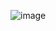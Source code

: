 <!-- ![image](https://user-images.githubusercontent.com/58919619/230759640-354bdef3-0369-4e44-aacc-73aa7154fac9.png) -->
<!-- ![image](https://user-images.githubusercontent.com/58919619/230759715-bd9f6156-c8fc-4c40-9f96-520c8eb9875e.png) -->
![image](https://user-images.githubusercontent.com/58919619/230759815-28a6b8ff-4e30-42ae-a9d0-793a13ccc025.png)

